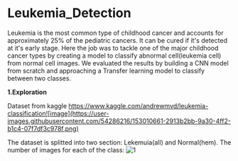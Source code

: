# Leukemia_Detection
Leukemia is the most common type of childhood cancer and accounts for approximately 25% of the pediatric cancers. It can be cured if it's detected at it's early stage. Here the job was to tackle one of the major childhood cancer types by creating a model to classify abnormal cell(leukemia cell) from normal cell images. We evaluated the results by building a CNN model from scratch and approaching a Transfer learning model to classify between two classes.

**1.Exploration**

Dataset from kaggle https://www.kaggle.com/andrewmvd/leukemia-classification![image](https://user-images.githubusercontent.com/54286216/153010661-2913b2bb-9a30-4ff2-b1c4-07f7df3c978f.png)

The dataset is splitted into two section: Lekemuia(all) and Normal(hem). The number of images for each of the class:
![1](https://user-images.githubusercontent.com/54286216/153012046-8bf77022-2d20-42c6-a648-a49856f867c8.JPG)


